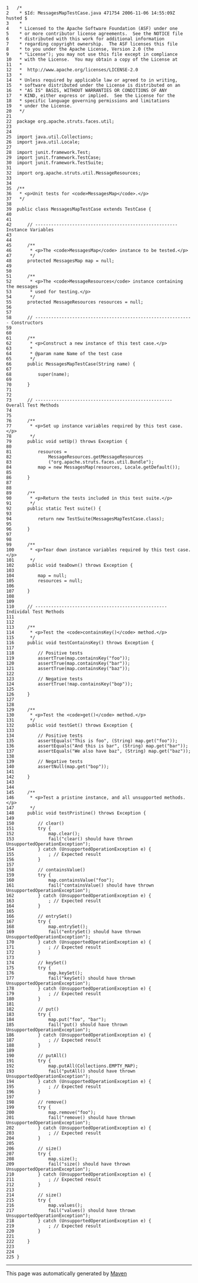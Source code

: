 
    1   /*
    2    * $Id: MessagesMapTestCase.java 471754 2006-11-06 14:55:09Z husted $
    3    *
    4    * Licensed to the Apache Software Foundation (ASF) under one
    5    * or more contributor license agreements.  See the NOTICE file
    6    * distributed with this work for additional information
    7    * regarding copyright ownership.  The ASF licenses this file
    8    * to you under the Apache License, Version 2.0 (the
    9    * "License"); you may not use this file except in compliance
    10   * with the License.  You may obtain a copy of the License at
    11   *
    12   *  http://www.apache.org/licenses/LICENSE-2.0
    13   *
    14   * Unless required by applicable law or agreed to in writing,
    15   * software distributed under the License is distributed on an
    16   * "AS IS" BASIS, WITHOUT WARRANTIES OR CONDITIONS OF ANY
    17   * KIND, either express or implied.  See the License for the
    18   * specific language governing permissions and limitations
    19   * under the License.
    20   */
    21  
    22  package org.apache.struts.faces.util;
    23  
    24  
    25  import java.util.Collections;
    26  import java.util.Locale;
    27  
    28  import junit.framework.Test;
    29  import junit.framework.TestCase;
    30  import junit.framework.TestSuite;
    31  
    32  import org.apache.struts.util.MessageResources;
    33  
    34  
    35  /**
    36   * <p>Unit tests for <code>MessagesMap</code>.</p>
    37   */
    38  
    39  public class MessagesMapTestCase extends TestCase {
    40  
    41  
    42      // ------------------------------------------------------ Instance Variables
    43  
    44  
    45      /**
    46       * <p>The <code>MessagesMap</code> instance to be tested.</p>
    47       */
    48      protected MessagesMap map = null;
    49  
    50  
    51      /**
    52       * <p>The <code>MessageResources</code> instance containing the messages
    53       * used for testing.</p>
    54       */
    55      protected MessageResources resources = null;
    56  
    57  
    58      // ------------------------------------------------------------ Constructors
    59  
    60  
    61      /**
    62       * <p>Construct a new instance of this test case.</p>
    63       *
    64       * @param name Name of the test case
    65       */
    66      public MessagesMapTestCase(String name) {
    67  
    68          super(name);
    69  
    70      }
    71  
    72  
    73      // ---------------------------------------------------- Overall Test Methods
    74  
    75  
    76      /**
    77       * <p>Set up instance variables required by this test case.</p>
    78       */
    79      public void setUp() throws Exception {
    80  
    81          resources =
    82              MessageResources.getMessageResources
    83              ("org.apache.struts.faces.util.Bundle");
    84          map = new MessagesMap(resources, Locale.getDefault());
    85  
    86      }
    87  
    88  
    89      /**
    90       * <p>Return the tests included in this test suite.</p>
    91       */
    92      public static Test suite() {
    93  
    94          return new TestSuite(MessagesMapTestCase.class);
    95  
    96      }
    97  
    98  
    99      /**
    100      * <p>Tear down instance variables required by this test case.</p>
    101      */
    102     public void teaDown() throws Exception {
    103 
    104         map = null;
    105         resources = null;
    106 
    107     }
    108 
    109 
    110     // -------------------------------------------------- Individal Test Methods
    111 
    112 
    113     /**
    114      * <p>Test the <code>containsKey()</code> method.</p>
    115      */
    116     public void testContainsKey() throws Exception {
    117 
    118         // Positive tests
    119         assertTrue(map.containsKey("foo"));
    120         assertTrue(map.containsKey("bar"));
    121         assertTrue(map.containsKey("baz"));
    122 
    123         // Negative tests
    124         assertTrue(!map.containsKey("bop"));
    125 
    126     }
    127 
    128 
    129     /**
    130      * <p>Test the <code>get()</code> method.</p>
    131      */
    132     public void testGet() throws Exception {
    133 
    134         // Positive tests
    135         assertEquals("This is foo", (String) map.get("foo"));
    136         assertEquals("And this is bar", (String) map.get("bar"));
    137         assertEquals("We also have baz", (String) map.get("baz"));
    138 
    139         // Negative tests
    140         assertNull(map.get("bop"));
    141 
    142     }
    143 
    144 
    145     /**
    146      * <p>Test a pristine instance, and all unsupported methods.</p>
    147      */
    148     public void testPristine() throws Exception {
    149 
    150         // clear()
    151         try {
    152             map.clear();
    153             fail("clear() should have thrown UnsupportedOperationException");
    154         } catch (UnsupportedOperationException e) {
    155             ; // Expected result
    156         }
    157 
    158         // containsValue()
    159         try {
    160             map.containsValue("foo");
    161             fail("containsValue() should have thrown UnsupportedOperationException");
    162         } catch (UnsupportedOperationException e) {
    163             ; // Expected result
    164         }
    165 
    166         // entrySet()
    167         try {
    168             map.entrySet();
    169             fail("entrySet() should have thrown UnsupportedOperationException");
    170         } catch (UnsupportedOperationException e) {
    171             ; // Expected result
    172         }
    173 
    174         // keySet()
    175         try {
    176             map.keySet();
    177             fail("keySet() should have thrown UnsupportedOperationException");
    178         } catch (UnsupportedOperationException e) {
    179             ; // Expected result
    180         }
    181 
    182         // put()
    183         try {
    184             map.put("foo", "bar");
    185             fail("put() should have thrown UnsupportedOperationException");
    186         } catch (UnsupportedOperationException e) {
    187             ; // Expected result
    188         }
    189 
    190         // putAll()
    191         try {
    192             map.putAll(Collections.EMPTY_MAP);
    193             fail("putAll() should have thrown UnsupportedOperationException");
    194         } catch (UnsupportedOperationException e) {
    195             ; // Expected result
    196         }
    197 
    198         // remove()
    199         try {
    200             map.remove("foo");
    201             fail("remove() should have thrown UnsupportedOperationException");
    202         } catch (UnsupportedOperationException e) {
    203             ; // Expected result
    204         }
    205 
    206         // size()
    207         try {
    208             map.size();
    209             fail("size() should have thrown UnsupportedOperationException");
    210         } catch (UnsupportedOperationException e) {
    211             ; // Expected result
    212         }
    213 
    214         // size()
    215         try {
    216             map.values();
    217             fail("values() should have thrown UnsupportedOperationException");
    218         } catch (UnsupportedOperationException e) {
    219             ; // Expected result
    220         }
    221 
    222     }
    223 
    224 
    225 }

------------------------------------------------------------------------

This page was automatically generated by [Maven](http://maven.apache.org/)
